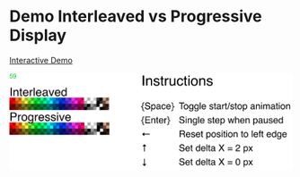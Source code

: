 # Demo Interleaved vs Progressive Display

[Interactive Demo](https://htmlpreview.github.io/?https://github.com/Michaelangel007/graphics_interleaved_progressive/blob/master/interleave.html)

![Screenshot](pics/screenshot.png)

